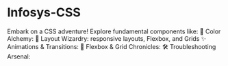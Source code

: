# Infosys-CSS
Embark on a CSS adventure! Explore fundamental components like:      🌈 Color Alchemy:  📐 Layout Wizardry: responsive layouts, Flexbox, and Grids ✨ Animations &amp; Transitions: 🧩 Flexbox &amp; Grid Chronicles:   🛠️ Troubleshooting Arsenal:    
